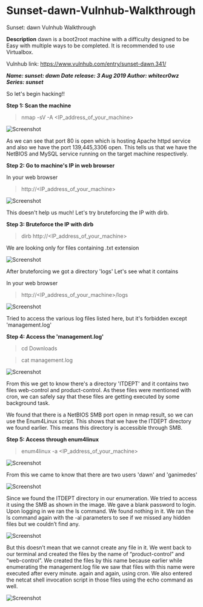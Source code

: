 # Sunset-dawn-Vulnhub-Walkthrough
Sunset: dawn Vulnhub Walkthrough

**Description**
dawn is a boot2root machine with a difficulty designed to be Easy with multiple ways to be completed. It is recommended to use Virtualbox.

Vulnhub link: https://www.vulnhub.com/entry/sunset-dawn,341/

***Name: sunset: dawn
Date release: 3 Aug 2019
Author: whitecr0wz
Series: sunset***

So let's begin hacking!!

**Step 1: Scan the machine**

> nmap -sV -A <IP_address_of_your_machine>

![Screenshot](1.png)

As we can see that port 80 is open which is hosting Apache httpd service and also we have the port 139,445,3306 open. This tells us that we have the NetBIOS and MySQL service running on the target machine respectively.

**Step 2: Go to machine's IP in web browser**

In your web browser

>http://<IP_address_of_your_machine>  

![Screenshot](2.png)

This doesn't help us much! Let's try bruteforcing the IP with dirb.

**Step 3: Bruteforce the IP with dirb**

> dirb http://<IP_address_of_your_machine>

We are looking only for files containing .txt extension

![Screenshot](3.png)

After bruteforcing we got a directory 'logs' Let's see what it contains

In your web browser

>http://<IP_address_of_your_machine>/logs

![Screenshot](4.png)

Tried to access the various log files listed here, but it's forbidden except 'management.log'

**Step 4: Access the 'management.log'**

>cd Downloads

>cat management.log

![Screenshot](7.png)

From this we get to know there's a directory 'ITDEPT' and it contains two files web-control and product-control.
As these files were mentioned with cron, we can safely say that these files are getting executed by some background task.

We found that there is a NetBIOS SMB port open in nmap result, so we can use the Enum4Linux script. This shows that we have the ITDEPT directory we found earlier. This means this directory is accessible through SMB.

**Step 5: Access through enum4linux**

>enum4linux -a <IP_address_of_your_machine>

![Screenshot](6.png)

From this we came to know that there are two users 'dawn' and 'ganimedes'

![Screenshot](8.png)

Since we found the ITDEPT directory in our enumeration. We tried to access it using the SMB as shown in the image. We gave a blank password to login. Upon logging in we ran the ls command. We found nothing in it. We ran the ls command again with the -al parameters to see if we missed any hidden files but we couldn’t find any.

![Screenshot](10.png)

But this doesn’t mean that we cannot create any file in it. We went back to our terminal and created the files by the name of “product-control” and “web-control”. We created the files by this name because earlier while enumerating the management.log file we saw that files with this name were executed after every minute. again and again, using cron. We also entered the netcat shell invocation script in those files using the echo command as well.

![Screenshot](9.png)


